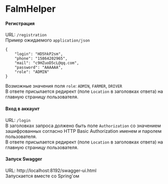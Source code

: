 # FalmHelper
#### Регистрация
URL: `/registration` \
Пример  ожидаемого `application/json`

    {
        "login": "HD5hkP2sm",
        "phone": "15864202965",
        "mail": "c9HZuoD5cL@qq.com",
        "password": "AAAAAA",
        "role": "ADMIN"
    }
Возможные значения поля `role`: `ADMIN`, `FARMER`, `DRIVER` \
В ответе присылается редирект (поле `Location` в заголовках ответа) на главную страницу пользователя.
####  Вход в аккаунт
URL: `/login` \
В заголовках запроса должено быть поле `Authorization` со значением зашифрованных согласно
HTTP Basic Authorization именем и паролем пользователя.\
В ответе присылается редирект (поле `Location` в заголовках ответа) на главную страницу пользователя.

#### Запуск Swagger
URL: http://localhost:8192/swagger-ui.html \
Запускается вместе со Spring'ом 


